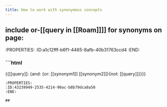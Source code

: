 ```yaml
---
title: How to work with synonymous concepts
---
```


## include or-[[query in [[Roam]]]] for synonyms on page:
:PROPERTIES:
:ID:a1c12fff-b6f1-4465-8afb-40b31763ccd4
:END:
### ```html
{{[[query]]: {and: {or: [[synonym1]] [[synonym2]]}{not: [[query]]}}}}
```
:PROPERTIES:
:ID:43239949-2535-4214-90ac-b8b79dca8a50
:END:

## 
